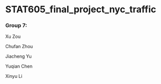 # STAT605_final_project_nyc_traffic 


### Group 7:
  Xu Zou
  
  Chufan Zhou
  
  Jiacheng Yu
  
  Yuqian Chen
  
  Xinyu Li
